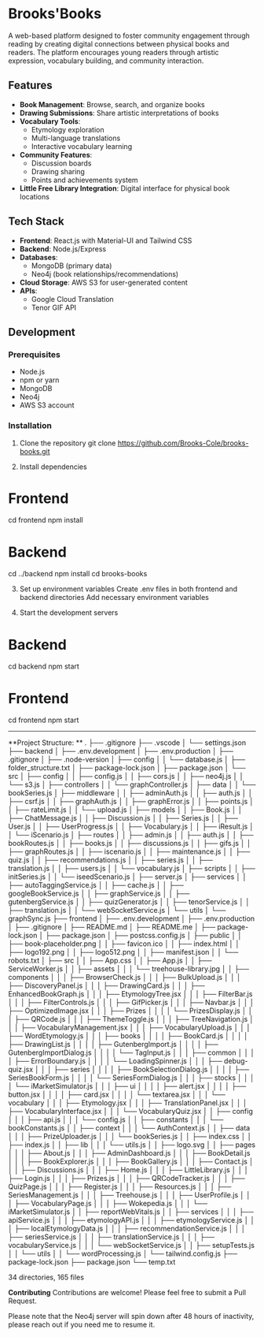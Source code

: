 # Brooks'Books

A web-based platform designed to foster community engagement through reading by creating digital connections between physical books and readers. The platform encourages young readers through artistic expression, vocabulary building, and community interaction.

## Features

- **Book Management**: Browse, search, and organize books
- **Drawing Submissions**: Share artistic interpretations of books
- **Vocabulary Tools**: 
  - Etymology exploration
  - Multi-language translations
  - Interactive vocabulary learning
- **Community Features**:
  - Discussion boards
  - Drawing sharing
  - Points and achievements system
- **Little Free Library Integration**: Digital interface for physical book locations

## Tech Stack

- **Frontend**: React.js with Material-UI and Tailwind CSS
- **Backend**: Node.js/Express
- **Databases**: 
  - MongoDB (primary data)
  - Neo4j (book relationships/recommendations)
- **Cloud Storage**: AWS S3 for user-generated content
- **APIs**: 
  - Google Cloud Translation
  - Tenor GIF API

## Development

### Prerequisites

- Node.js
- npm or yarn
- MongoDB
- Neo4j
- AWS S3 account

### Installation

1. Clone the repository
git clone https://github.com/Brooks-Cole/brooks-books.git

3. Install dependencies
# Frontend
cd frontend
npm install
# Backend
cd ../backend
npm install
cd brooks-books

3. Set up environment variables
Create .env files in both frontend and backend directories
Add necessary environment variables

4. Start the development servers
# Backend
cd backend
npm start
# Frontend
cd frontend
npm start


___________________
**Project Structure: **
.
├── .gitignore
├── .vscode
│   └── settings.json
├── backend
│   ├── .env.development
│   ├── .env.production
│   ├── .gitignore
│   ├── .node-version
│   ├── config
│   │   └── database.js
│   ├── folder_structure.txt
│   ├── package-lock.json
│   ├── package.json
│   └── src
│       ├── config
│       │   ├── config.js
│       │   ├── cors.js
│       │   ├── neo4j.js
│       │   └── s3.js
│       ├── controllers
│       │   └── graphController.js
│       ├── data
│       │   └── bookSeries.js
│       ├── middleware
│       │   ├── adminAuth.js
│       │   ├── auth.js
│       │   ├── csrf.js
│       │   ├── graphAuth.js
│       │   ├── graphError.js
│       │   ├── points.js
│       │   ├── rateLimit.js
│       │   └── upload.js
│       ├── models
│       │   ├── Book.js
│       │   ├── ChatMessage.js
│       │   ├── Discussion.js
│       │   ├── Series.js
│       │   ├── User.js
│       │   ├── UserProgress.js
│       │   ├── Vocabulary.js
│       │   ├── iResult.js
│       │   └── iScenario.js
│       ├── routes
│       │   ├── admin.js
│       │   ├── auth.js
│       │   ├── bookRoutes.js
│       │   ├── books.js
│       │   ├── discussions.js
│       │   ├── gifs.js
│       │   ├── graphRoutes.js
│       │   ├── iscenario.js
│       │   ├── maintenance.js
│       │   ├── quiz.js
│       │   ├── recommendations.js
│       │   ├── series.js
│       │   ├── translation.js
│       │   ├── users.js
│       │   └── vocabulary.js
│       ├── scripts
│       │   ├── initSeries.js
│       │   └── iseedScenario.js
│       ├── server.js
│       ├── services
│       │   ├── autoTaggingService.js
│       │   ├── cache.js
│       │   ├── googleBookService.js
│       │   ├── graphService.js
│       │   ├── gutenbergService.js
│       │   ├── quizGenerator.js
│       │   ├── tenorService.js
│       │   ├── translation.js
│       │   └── webSocketService.js
│       └── utils
│           └── graphSync.js
├── frontend
│   ├── .env.development
│   ├── .env.production
│   ├── .gitignore
│   ├── README.md
│   ├── README.me
│   ├── package-lock.json
│   ├── package.json
│   ├── postcss.config.js
│   ├── public
│   │   ├── book-placeholder.png
│   │   ├── favicon.ico
│   │   ├── index.html
│   │   ├── logo192.png
│   │   ├── logo512.png
│   │   ├── manifest.json
│   │   └── robots.txt
│   ├── src
│   │   ├── App.css
│   │   ├── App.js
│   │   ├── ServiceWorker.js
│   │   ├── assets
│   │   │   └── treehouse-library.jpg
│   │   ├── components
│   │   │   ├── BrowserCheck.js
│   │   │   ├── BulkUpload.js
│   │   │   ├── DiscoveryPanel.js
│   │   │   ├── DrawingCard.js
│   │   │   ├── EnhancedBookGraph.js
│   │   │   ├── EtymologyTree.jsx
│   │   │   ├── FilterBar.js
│   │   │   ├── FilterControls.js
│   │   │   ├── GifPicker.js
│   │   │   ├── Navbar.js
│   │   │   ├── OptimizedImage.jsx
│   │   │   ├── Prizes
│   │   │   │   └── PrizesDisplay.js
│   │   │   ├── QRCode.js
│   │   │   ├── ThemeToggle.js
│   │   │   ├── TreeNavigation.js
│   │   │   ├── VocabularyManagement.jsx
│   │   │   ├── VocabularyUpload.js
│   │   │   ├── WordEtymology.js
│   │   │   ├── books
│   │   │   │   ├── BookCard.js
│   │   │   │   ├── DrawingList.js
│   │   │   │   ├── GutenbergImport.js
│   │   │   │   ├── GutenbergImportDialog.js
│   │   │   │   └── TagInput.js
│   │   │   ├── common
│   │   │   │   ├── ErrorBoundary.js
│   │   │   │   └── LoadingSpinner.js
│   │   │   ├── debug-quiz.jsx
│   │   │   ├── series
│   │   │   │   ├── BookSelectionDialog.js
│   │   │   │   ├── SeriesBookForm.js
│   │   │   │   └── SeriesFormDialog.js
│   │   │   ├── stocks
│   │   │   │   └── iMarketSimulator.js
│   │   │   ├── ui
│   │   │   │   ├── alert.jsx
│   │   │   │   ├── button.jsx
│   │   │   │   ├── card.jsx
│   │   │   │   └── textarea.jsx
│   │   │   └── vocabulary
│   │   │       ├── Etymology.jsx
│   │   │       ├── TranslationPanel.jsx
│   │   │       ├── VocabularyInterface.jsx
│   │   │       └── VocabularyQuiz.jsx
│   │   ├── config
│   │   │   ├── api.js
│   │   │   └── config.js
│   │   ├── constants
│   │   │   └── bookConstants.js
│   │   ├── context
│   │   │   └── AuthContext.js
│   │   ├── data
│   │   │   ├── PrizeUploader.js
│   │   │   └── bookSeries.js
│   │   ├── index.css
│   │   ├── index.js
│   │   ├── lib
│   │   │   └── utils.js
│   │   ├── logo.svg
│   │   ├── pages
│   │   │   ├── About.js
│   │   │   ├── AdminDashboard.js
│   │   │   ├── BookDetail.js
│   │   │   ├── BookExplorer.js
│   │   │   ├── BookGallery.js
│   │   │   ├── Contact.js
│   │   │   ├── Discussions.js
│   │   │   ├── Home.js
│   │   │   ├── LittleLibrary.js
│   │   │   ├── Login.js
│   │   │   ├── Prizes.js
│   │   │   ├── QRCodeTracker.js
│   │   │   ├── QuizPage.js
│   │   │   ├── Register.js
│   │   │   ├── Resources.js
│   │   │   ├── SeriesManagement.js
│   │   │   ├── Treehouse.js
│   │   │   ├── UserProfile.js
│   │   │   ├── VocabularyPage.js
│   │   │   ├── Wokepedia.js
│   │   │   └── iMarketSimulator.js
│   │   ├── reportWebVitals.js
│   │   ├── services
│   │   │   ├── apiService.js
│   │   │   ├── etymologyAPI.js
│   │   │   ├── etymologyService.js
│   │   │   ├── localEtymologyData.js
│   │   │   ├── recommendationService.js
│   │   │   ├── seriesService.js
│   │   │   ├── translationService.js
│   │   │   ├── vocabularyService.js
│   │   │   └── webSocketService.js
│   │   ├── setupTests.js
│   │   └── utils
│   │       └── wordProcessing.js
│   └── tailwind.config.js
├── package-lock.json
├── package.json
└── temp.txt

34 directories, 165 files

**Contributing**
Contributions are welcome! Please feel free to submit a Pull Request.

Please note that the Neo4j server will spin down after 48 hours of inactivity, please reach out if you need me to resume it.
